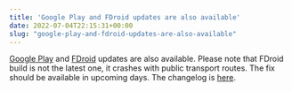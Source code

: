 ```yaml
---
title: 'Google Play and FDroid updates are also available'
date: 2022-07-04T22:15:31+00:00
slug: "google-play-and-fdroid-updates-are-also-available"
---
```


[Google Play](https://play.google.com/store/apps/details?id=app.organicmaps) and [FDroid](https://f-droid.org/en/packages/app.organicmaps/) updates are also available. Please note that FDroid build is not the latest one, it crashes with public transport routes. The fix should be available in upcoming days. The changelog is [here](https://organicmaps.app/news/2022-07-02/new-app-update-is-available-on-appstore-and-appgalery/).
